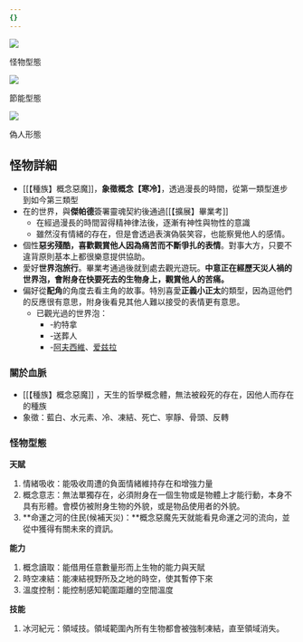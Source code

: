```yaml
---
{}
---
```

[![](https://i.pinimg.com/564x/65/23/f9/6523f97df7e34a6acb042ca05b00fe8e.jpg)](https://i.pinimg.com/564x/65/23/f9/6523f97df7e34a6acb042ca05b00fe8e.jpg)

怪物型態

[![](https://i.pinimg.com/564x/1c/b3/83/1cb383c0473d64419b4be2cd8042f7f3.jpg)](https://i.pinimg.com/564x/1c/b3/83/1cb383c0473d64419b4be2cd8042f7f3.jpg)

節能型態

[![](https://i.pinimg.com/736x/d2/28/c4/d228c428deff8b9505dc280c0c4f00df.jpg)](https://i.pinimg.com/736x/d2/28/c4/d228c428deff8b9505dc280c0c4f00df.jpg)

偽人形態

## 怪物詳細

- [[【種族】概念惡魔]]，**象徵概念【寒冷】**，透過漫長的時間，從第一類型進步到如今第三類型
- 在的世界，與**傑帕德**簽署靈魂契約後通過[[【擴展】畢業考]]
    - 在經過漫長的時間習得精神律法後，逐漸有神性與物性的意識
    - 雖然沒有情緒的存在，但是會透過表演偽裝笑容，也能察覺他人的感情。
- 個性**惡劣殘酷，喜歡觀賞他人因為痛苦而不斷爭扎的表情**。對事大方，只要不違背原則基本上都很樂意提供協助。
- 愛好**世界泡旅行**。畢業考通過後就到處去觀光遊玩。**中意正在經歷天災人禍的世界泡，會附身在快要死去的生物身上，觀賞他人的苦痛。**
- 偏好從**配角**的角度去看主角的故事。特別喜愛**正義小正太**的類型，因為逗他們的反應很有意思，附身後看見其他人難以接受的表情更有意思。
    - 已觀光過的世界泡：
        - -約特拿
        - -送葬人
        - -[阿夫西維](https://res1999.huijiwiki.com/wiki/%E9%98%BF%E5%A4%AB%E8%A5%BF%E7%BB%B4)、[爱兹拉](https://res1999.huijiwiki.com/wiki/%E7%88%B1%E5%85%B9%E6%8B%89)

### 關於血脈

- [[【種族】概念惡魔]] ，天生的哲學概念體，無法被殺死的存在，因他人而存在的種族
- 象徵：藍白、水元素、冷、凍結、死亡、寧靜、骨頭、反轉

### **怪物型態**

**天賦**

1. 情緒吸收：能吸收周遭的負面情緒維持存在和增強力量
2. 概念意志：無法單獨存在，必須附身在一個生物或是物體上才能行動，本身不具有形體。會模仿被附身生物的外貌，或是物品使用者的外貌。
3. **命運之河的住民(候補天災)：**概念惡魔先天就能看見命運之河的流向，並從中獲得有關未來的資訊。

**能力**

1. 概念讀取：能借用任意數量形而上生物的能力與天賦
2. 時空凍結：能凍結視野所及之地的時空，使其暫停下來
3. 溫度控制：能控制感知範圍距離的空間溫度

**技能**

1. 冰河紀元：領域技。領域範圍內所有生物都會被強制凍結，直至領域消失。